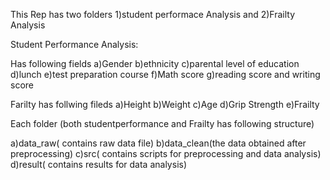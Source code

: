 This Rep has two folders 1)student performace Analysis and 2)Frailty Analysis

Student Performance Analysis:

Has following fields a)Gender b)ethnicity c)parental level of education d)lunch e)test preparation course f)Math score g)reading score and writing score

Farilty has follwing fileds a)Height b)Weight c)Age d)Grip Strength e)Frailty

Each folder (both studentperformance and Frailty has following structure)

a)data_raw( contains raw data file) b)data_clean(the data obtained after preprocessing) c)src( contains scripts for preprocessing and data analysis) d)result( contains results for data analysis)

